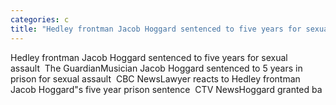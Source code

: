 ```yaml
---
categories: c
title: "Hedley frontman Jacob Hoggard sentenced to five years for sexual assault  The Guardian"
---
```

Hedley frontman Jacob Hoggard sentenced to five years for sexual assault&nbsp;&nbsp;The GuardianMusician Jacob Hoggard sentenced to 5 years in prison for sexual assault&nbsp;&nbsp;CBC NewsLawyer reacts to Hedley frontman Jacob Hoggard"s five year prison sentence&nbsp;&nbsp;CTV NewsHoggard granted ba